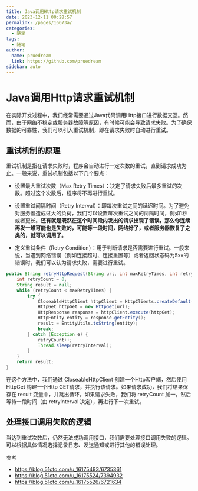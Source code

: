 ```yaml
---
title: Java调用Http请求重试机制
date: 2023-12-11 00:28:57
permalink: /pages/16673a/
categories: 
  - 随笔
tags: 
  - 随笔
author: 
  name: pruedream
  link: https://github.com/pruedream
sidebar: auto
---
```


 # Java调用Http请求重试机制

在实际开发过程中，我们经常需要通过Java代码调用Http接口进行数据交互。然而，由于网络不稳定或服务器故障等原因，有时候可能会导致请求失败。为了确保数据的可靠性，我们可以引入重试机制，即在请求失败时自动进行重试。

## 重试机制的原理

重试机制是指在请求失败时，程序会自动进行一定次数的重试，直到请求成功为止。一般来说，重试机制包括以下几个要点：

- 设置最大重试次数（Max Retry Times）：决定了请求失败后最多重试的次数。超过这个次数后，程序将不再进行重试。

- 设置重试间隔时间（Retry Interval）：即每次重试之间的延迟时间。为了避免对服务器造成过大的负荷，我们可以设置每次重试之间的间隔时间，例如1秒或者更长。**还有就是既然在这个时间段内发出的请求出现了错误，那么你连续再发一堆可能也是失败的，可能等一段时间，网络好了，或者服务器恢复了之类的，就可以调用了。**

- 定义重试条件（Retry Condition）：用于判断请求是否需要进行重试。一般来说，当遇到网络错误（例如连接超时、连接重置等）或者返回状态码为5xx的错误时，我们可以认为请求失败，需要进行重试。

 

~~~java
public String retryHttpRequest(String url, int maxRetryTimes, int retryInterval) throws Exception {
    int retryCount = 0;
    String result = null;
    while (retryCount < maxRetryTimes) {
        try {
            CloseableHttpClient httpClient = HttpClients.createDefault();
            HttpGet httpGet = new HttpGet(url);
            HttpResponse response = httpClient.execute(httpGet);
            HttpEntity entity = response.getEntity();
            result = EntityUtils.toString(entity);
            break;
        } catch (Exception e) {
            retryCount++;
            Thread.sleep(retryInterval);
        }
    }
    return result;
}
~~~



在这个方法中，我们通过 CloseableHttpClient 创建一个Http客户端，然后使用 HttpGet 构建一个Http GET请求，并执行该请求。如果请求成功，我们将结果保存在 result 变量中，并跳出循环。如果请求失败，我们将 retryCount 加一，然后等待一段时间（由 retryInterval 决定），再进行下一次重试。







## 处理接口调用失败的逻辑

当达到重试次数后，仍然无法成功调用接口，我们需要处理接口调用失败的逻辑。可以根据具体情况选择记录日志、发送通知或进行其他的错误处理。









参考 

- https://blog.51cto.com/u_16175493/6735361
- https://blog.51cto.com/u_16175524/7394932
- https://blog.51cto.com/u_16175526/6721634